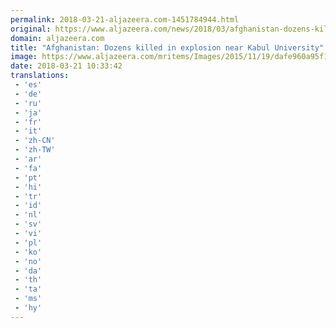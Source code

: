 ```yaml
---
permalink: 2018-03-21-aljazeera.com-1451784944.html
original: https://www.aljazeera.com/news/2018/03/afghanistan-dozens-killed-explosion-kabul-university-180321083838645.html
domain: aljazeera.com
title: "Afghanistan: Dozens killed in explosion near Kabul University"
image: https://www.aljazeera.com/mritems/Images/2015/11/19/dafe960a95f143e0887a3d704bd7b675_18.jpg
date: 2018-03-21 10:33:42
translations: 
 - 'es'
 - 'de'
 - 'ru'
 - 'ja'
 - 'fr'
 - 'it'
 - 'zh-CN'
 - 'zh-TW'
 - 'ar'
 - 'fa'
 - 'pt'
 - 'hi'
 - 'tr'
 - 'id'
 - 'nl'
 - 'sv'
 - 'vi'
 - 'pl'
 - 'ko'
 - 'no'
 - 'da'
 - 'th'
 - 'ta'
 - 'ms'
 - 'hy'
---
```



